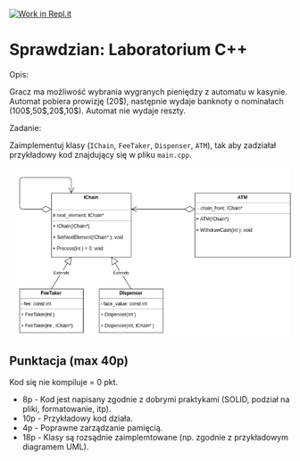 [![Work in Repl.it](https://classroom.github.com/assets/work-in-replit-14baed9a392b3a25080506f3b7b6d57f295ec2978f6f33ec97e36a161684cbe9.svg)](https://classroom.github.com/online_ide?assignment_repo_id=2977568&assignment_repo_type=AssignmentRepo)

# Sprawdzian: Laboratorium C++  

Opis:

Gracz ma możliwość wybrania wygranych pieniędzy z automatu w kasynie.
Automat pobiera prowizję (20\$), następnie wydaje banknoty o nominałach (100\$,50\$,20\$,10\$).
Automat nie wydaje reszty.

Zadanie:

Zaimplementuj klasy (`IChain`, `FeeTaker`, `Dispenser`, `ATM`), tak aby zadziałał przykładowy kod znajdujący się w pliku `main.cpp`.


![UML Diagram](uml_chain_pattern.png "Img Text")


## Punktacja (max 40p)

Kod się nie kompiluje = 0 pkt.

 * 8p - Kod jest napisany zgodnie z dobrymi praktykami (SOLID, podział na pliki, formatowanie, itp).
 * 10p - Przykładowy kod działa.
 * 4p - Poprawne zarządzanie pamięcią.
 * 18p - Klasy są rozsądnie zaimplemtowane (np. zgodnie z przykładowym diagramem UML).
